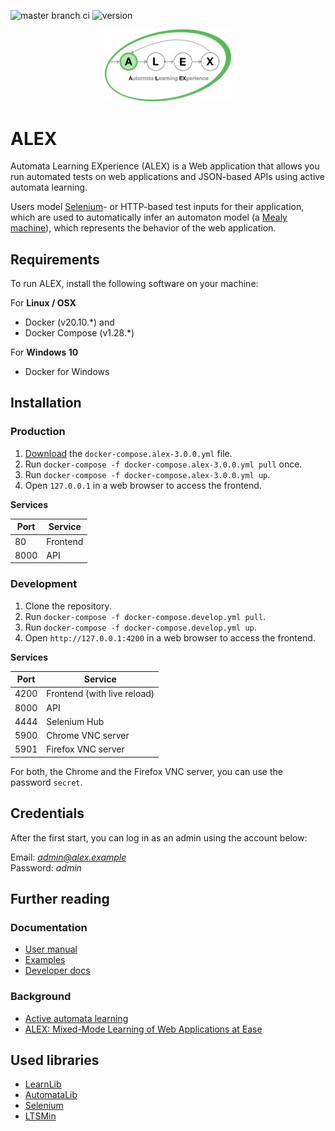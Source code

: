 ![master branch ci](https://github.com/learnlib/alex/actions/workflows/ci.yml/badge.svg?branch=developer)
![version](https://img.shields.io/badge/version-v3.0.0-blue)

<p align="center">
  <img src="backend/src/main/resources/images/logo.png" style="max-width:40%;">
</p>

# ALEX

Automata Learning EXperience (ALEX) is a Web application that allows you run automated tests on web 
applications and JSON-based APIs using active automata learning.

Users model [Selenium][selenium]- or HTTP-based test inputs for their application, which are used to automatically infer 
an automaton model (a [Mealy machine][mealy]), which represents the behavior of the web application.


## Requirements

To run ALEX, install the following software on your machine:

For **Linux / OSX**
* Docker (v20.10.\*) and 
* Docker Compose (v1.28.*) 

For **Windows 10**
* Docker for Windows


## Installation

### Production

1. [Download](https://github.com/LearnLib/alex/releases/latest) the `docker-compose.alex-3.0.0.yml` file.
2. Run `docker-compose -f docker-compose.alex-3.0.0.yml pull` once.
3. Run `docker-compose -f docker-compose.alex-3.0.0.yml up`.
4. Open `127.0.0.1` in a web browser to access the frontend.

**Services**

| Port | Service            |
|------|--------------------|  
| 80   | Frontend           |
| 8000 | API                |

### Development

1. Clone the repository.
2. Run `docker-compose -f docker-compose.develop.yml pull`.
3. Run `docker-compose -f docker-compose.develop.yml up`.
4. Open `http://127.0.0.1:4200` in a web browser to access the frontend.

**Services**

| Port | Service                     |
|------|-----------------------------|  
| 4200 | Frontend (with live reload) |
| 8000 | API                         |
| 4444 | Selenium Hub                |
| 5900 | Chrome VNC server           |
| 5901 | Firefox VNC server          |

For both, the Chrome and the Firefox VNC server, you can use the password `secret`.


## Credentials

After the first start, you can log in as an admin using the account below:

Email: *admin@alex.example* <br>
Password: *admin*


## Further reading

### Documentation

* [User manual](https://learnlib.github.io/alex/book/2.1.0/)
* [Examples](https://learnlib.github.io/alex/book/2.1.0/contents/examples/todomvc/)
* [Developer docs](https://learnlib.github.io/alex/book/2.1.0/contents/dev-docs/development/)

### Background

* [Active automata learning](https://scholar.google.de/scholar?hl=de&q=active+automata+learning)
* [ALEX: Mixed-Mode Learning of Web Applications at Ease](https://link.springer.com/chapter/10.1007/978-3-319-47169-3_51)


## Used libraries

* [LearnLib][learnlib]
* [AutomataLib][automatalib]
* [Selenium][selenium]
* [LTSMin][ltsmin]


[learnlib]: https://github.com/LearnLib/learnlib
[automatalib]: https://github.com/Learnlib/automatalib
[mealy]: https://en.wikipedia.org/wiki/Mealy_machine
[selenium]: https://www.seleniumhq.org/
[ltsmin]: http://ltsmin.utwente.nl/
[docker]: https://www.docker.com/
[docker-compose]: https://docs.docker.com/compose/
